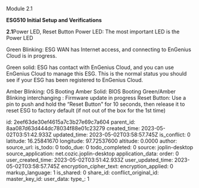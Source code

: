 Module 2.1

**ESG510 Initial Setup and Verifications**

**2.1**Power LED, Reset Button
Power LED: The most important LED is the Power LED

Green Blinking: ESG WAN has Internet access, and connecting to EnGenius Cloud is in progress.

Green solid: ESG has contact with EnGenius Cloud, and you can use EnGenius Cloud to manage this ESG. This is the normal status you should see if your ESG has been registered to EnGenius Cloud.


Amber Blinking: OS Booting
Amber Solid: BIOS Booting
Green/Amber Blinking interchanging : Firmware update in progress
Reset Button: Use a pin to push and hold the “Reset Button" for 10 seconds, then release it to reset ESG to factory default (if not out of the box for the 1st time)



id: 2eef63de30ef4615a7c3b27e69c7a604
parent_id: 8aa087d63d444dc78034f88e01c23279
created_time: 2023-05-02T03:51:42.933Z
updated_time: 2023-05-02T03:58:57.745Z
is_conflict: 0
latitude: 16.25841670
longitude: 97.72537600
altitude: 0.0000
author: 
source_url: 
is_todo: 0
todo_due: 0
todo_completed: 0
source: joplin-desktop
source_application: net.cozic.joplin-desktop
application_data: 
order: 0
user_created_time: 2023-05-02T03:51:42.933Z
user_updated_time: 2023-05-02T03:58:57.745Z
encryption_cipher_text: 
encryption_applied: 0
markup_language: 1
is_shared: 0
share_id: 
conflict_original_id: 
master_key_id: 
user_data: 
type_: 1